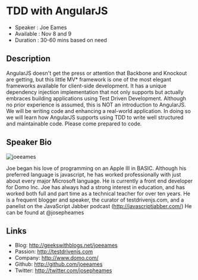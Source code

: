 TDD with AngularJS
========================

* Speaker   : Joe Eames
* Available : Nov 8 and 9
* Duration  : 30-60 mins based on need

Description
-----------

AngularJS doesn't get the press or attention that Backbone and Knockout are getting, but this little MV* framework is one of the most elegant frameworks available for client-side development.  It has a unique dependency injection implementation that not only supports but actually embraces building applications using Test Driven Development.  Although no prior experience is assumed, this is NOT an introduction to AngularJS. We will be writing code and enhancing a real-world application. In doing so we will learn how AngularJS supports using TDD to write well structured and maintainable code.  Please come prepared to code.

Speaker Bio
-----------

![joeeames](https://raw.github.com/cascadiajs/cascadiajs.github.com/master/proposal/images/joeeames.png)

Joe began his love of programming on an Apple III in BASIC. Although his preferred language is javascript, he has worked professionally with just about every major Microsoft language. He is currently a front end developer for Domo Inc. Joe has always had a strong interest in education, and has worked both full and part time as a technical teacher for over ten years. He is a frequent blogger and speaker, the curator of testdrivenjs.com, and a panelist on the JavaScript Jabber podcast (http://javascriptjabber.com/)  He can be found at @josepheames


Links
-----

* Blog: http://geekswithblogs.net/joeeames
* Passion: http://testdrivenjs.com
* Company: http://www.domo.com/
* Github: http://github.com/joeeames
* Twitter: http://twitter.com/josepheames
